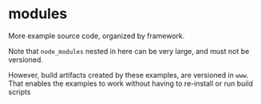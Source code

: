 # modules

More example source code, organized by framework.

Note that `node_modules` nested in here can be very large, and must not be versioned.

However, build artifacts created by these examples, are versioned in `www`. That enables the examples to work without having to re-install or run build scripts
